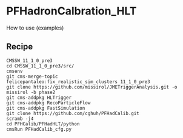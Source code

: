 # PFHadronCalbration_HLT

How to use (examples)

## Recipe
    CMSSW_11_1_0_pre3
    cd CMSSW_11_1_0_pre3/src/
    cmsenv
    git cms-merge-topic felicepantaleo:fix_realistic_sim_clusters_11_1_0_pre3
    git clone https://github.com/missirol/JMETriggerAnalysis.git -o missirol -b phase2
    git cms-addpkg HLTrigger
    git cms-addpkg RecoParticleFlow
    git cms-addpkg FastSimulation
    git clone https://github.com/cghuh/PFHadCalib.git
    scramb -j4
    cd PFHCalib/PFHadHLT/python
    cmsRun PFHadCalib_cfg.py
